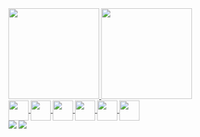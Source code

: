 <div>
 
  <a href="https://github.com/silvabento">
  <img height="180em" src="https://github-readme-stats.vercel.app/api?username=silvabento&show_icons=true&theme=dark&include_all_commits=true&count_private=true"/>
  <img height="180em" src="https://github-readme-stats.vercel.app/api/top-langs/?username=silvabento&layout=compact&langs_count=7&theme=dark&include_all_commits=true&count_private=true"/>
   
</div>
 
<div style="display: inline_block">  
 
  <img align="center" width="40" src="https://img.icons8.com/color/480/java-coffee-cup-logo--v1.png" />
  <img align="center" width="40" src="https://img.icons8.com/color/512/python--v1.png" />
  <img align="center" width="40" src="https://img.icons8.com/color/512/html-5--v1.png ">
  <img align="center" width="40" src="https://img.icons8.com/color/480/css3.png"> 
  <img align="center" width="40" src="https://img.icons8.com/color/480/javascript--v1.png ">
  <img align="center" width="40" src="https://img.icons8.com/ios-filled/480/ionic.png">
 
</div>

<div>
  <a href = "mailto:silva.josebento44@gmail.com"><img src="https://img.shields.io/badge/-Gmail-%23333?style=for-the-badge&logo=gmail&logoColor =white" target="_blank"></a>
  <a href="https://[www.linkedin.com/in/laura-lorrayne-71a044115/](https://www.linkedin.com/in/jos%C3%A9-bento-silva-832158213/)" target="_blank"><img src="https://img.shields.io/badge/-LinkedIn- %230077B5?style=for-the-badge&logo=linkedin&logoColor=white" target="_blank"></a>
 
 </div>

